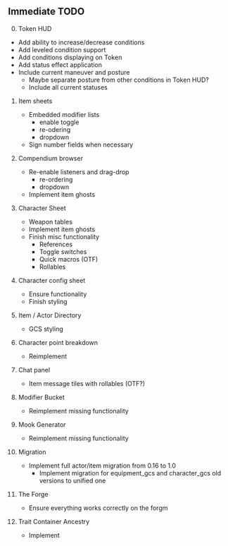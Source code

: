 ## Immediate TODO

0. Token HUD

-   Add ability to increase/decrease conditions
-   Add leveled condition support
-   Add conditions displaying on Token
-   Add status effect application
-   Include current maneuver and posture
    -   Maybe separate posture from other conditions in Token HUD?
    -   Include all current statuses

1. Item sheets

    - Embedded modifier lists
        - enable toggle
        - re-odering
        - dropdown
    - Sign number fields when necessary

2. Compendium browser

    - Re-enable listeners and drag-drop
        - re-ordering
        - dropdown
    - Implement item ghosts

3. Character Sheet

    - Weapon tables
    - Implement item ghosts
    - Finish misc functionality
        - References
        - Toggle switches
        - Quick macros (OTF)
        - Rollables

4. Character config sheet

    - Ensure functionality
    - Finish styling

5. Item / Actor Directory

    - GCS styling

6. Character point breakdown

    - Reimplement

7. Chat panel

    - Item message tiles with rollables (OTF?)

8. Modifier Bucket

    - Reimplement missing functionality

9. Mook Generator

    - Reimplement missing functionality

10. Migration

    - Implement full actor/item migration from 0.16 to 1.0
        - Implement migration for equipment_gcs and character_gcs old versions to unified one

11. The Forge

    - Ensure everything works correctly on the forgm

12. Trait Container Ancestry

    - Implement
